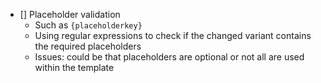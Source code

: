 - [] Placeholder validation
  - Such as `{placeholderkey}`
  - Using regular expressions to check if the changed variant contains the required placeholders
  - Issues: could be that placeholders are optional or not all are used within the template

